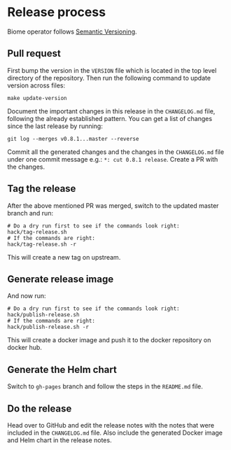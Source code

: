 # Release process

Biome operator follows [Semantic Versioning](https://semver.org/).

## Pull request

First bump the version in the `VERSION` file which is located in the top level directory of the repository.
Then run the following command to update version across files:

    make update-version

Document the important changes in this release in the `CHANGELOG.md` file, following the already established pattern. You can get a list of changes since the last release by running:

    git log --merges v0.8.1...master --reverse

Commit all the generated changes and the changes in the `CHANGELOG.md` file under one commit message e.g.: `*: cut 0.8.1 release`. Create a PR with the changes.

## Tag the release

After the above mentioned PR was merged, switch to the updated master branch and run:

    # Do a dry run first to see if the commands look right:
    hack/tag-release.sh
    # If the commands are right:
    hack/tag-release.sh -r

This will create a new tag on upstream.

## Generate release image

And now run:

    # Do a dry run first to see if the commands look right:
    hack/publish-release.sh
    # If the commands are right:
    hack/publish-release.sh -r

This will create a docker image and push it to the docker repository on docker hub.

## Generate the Helm chart

Switch to `gh-pages` branch and follow the steps in the `README.md` file.

## Do the release

Head over to GitHub and edit the release notes with the notes that were included in the `CHANGELOG.md` file. Also include the generated Docker image and Helm chart in the release notes.
